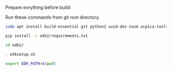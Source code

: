Prepare evrything before build:

Run these commands from git root directory.

```bash
sudo apt install build-essential git python2 uuid-dev nasm acpica-tools
```

```bash
pip install -r edk2/requirements.txt
```

```bash
cd edk2/
```

```bash
. edksetup.sh
```

```bash
export EDK_PATH=$(pwd)
```
